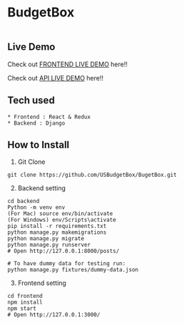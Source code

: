 # BudgetBox

```Budget Box, with a frontend built in React & Redux and a backend built in Django API.
```

## Live Demo

Check out [FRONTEND LIVE DEMO](https://frontend-budgetbox.herokuapp.com/) here!!

Check out [API LIVE DEMO](https://backend-budgetbox.herokuapp.com/) here!!

## Tech used

```
* Frontend : React & Redux
* Backend : Django
```

## How to Install

1. Git Clone

```
git clone https://github.com/USBudgetBox/BugetBox.git
```

2. Backend setting

```
cd backend
Python -m venv env
(For Mac) source env/bin/activate
(For Windows) env/Scripts\activate
pip install -r requirements.txt
python manage.py makemigrations
python manage.py migrate
python manage.py runserver
# Open http://127.0.0.1:8000/posts/

# To have dummy data for testing run:
python manage.py fixtures/dummy-data.json
```

3. Frontend setting

```
cd frontend
npm install
npm start
# Open http://127.0.0.1:3000/
```
